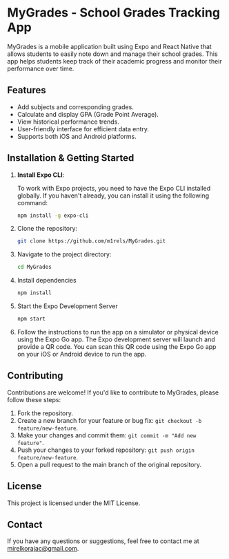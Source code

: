 # MyGrades - School Grades Tracking App

MyGrades is a mobile application built using Expo and React Native that allows students to easily note down and manage their school grades. This app helps students keep track of their academic progress and monitor their performance over time.

## Features

- Add subjects and corresponding grades.
- Calculate and display GPA (Grade Point Average).
- View historical performance trends.
- User-friendly interface for efficient data entry.
- Supports both iOS and Android platforms.

## Installation & Getting Started

1. **Install Expo CLI**:

   To work with Expo projects, you need to have the Expo CLI installed globally. If you haven't already, you can install it using the following command:

   ```bash
   npm install -g expo-cli
   ```

2. Clone the repository:

   ```bash
   git clone https://github.com/m1rels/MyGrades.git
   ```

3. Navigate to the project directory:

   ```bash
   cd MyGrades
   ```

4. Install dependencies

   ```bash
   npm install
   ```

5. Start the Expo Development Server

   ```bash
   npm start
   ```

6. Follow the instructions to run the app on a simulator or physical device using the Expo Go app.
   The Expo development server will launch and provide a QR code. You can scan this QR code using the Expo Go app on your iOS or Android device to run the app.

## Contributing

Contributions are welcome! If you'd like to contribute to MyGrades, please follow these steps:

1. Fork the repository.
2. Create a new branch for your feature or bug fix: `git checkout -b feature/new-feature`.
3. Make your changes and commit them: `git commit -m "Add new feature"`.
4. Push your changes to your forked repository: `git push origin feature/new-feature`.
5. Open a pull request to the main branch of the original repository.

## License

This project is licensed under the MIT License.

## Contact

If you have any questions or suggestions, feel free to contact me at mirelkorajac@gmail.com.

